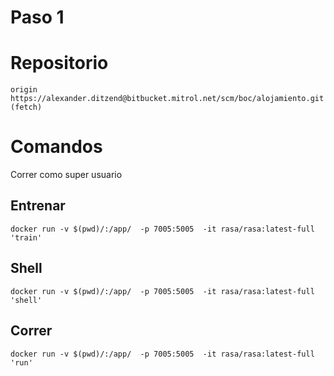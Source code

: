 # Paso 1

# Repositorio

    origin	https://alexander.ditzend@bitbucket.mitrol.net/scm/boc/alojamiento.git (fetch)

# Comandos

Correr como super usuario

## Entrenar

    docker run -v $(pwd)/:/app/  -p 7005:5005  -it rasa/rasa:latest-full 'train'

## Shell

    docker run -v $(pwd)/:/app/  -p 7005:5005  -it rasa/rasa:latest-full 'shell'

## Correr

    docker run -v $(pwd)/:/app/  -p 7005:5005  -it rasa/rasa:latest-full 'run'
